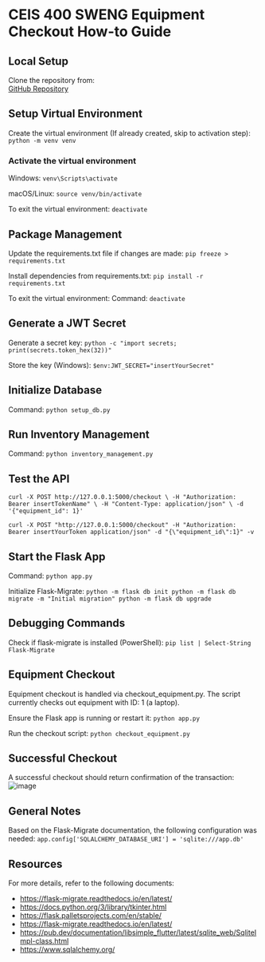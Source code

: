 # CEIS 400 SWENG Equipment Checkout How-to Guide

## Local Setup
Clone the repository from:  
[GitHub Repository](https://github.com/cmessimer/SWEng2-CourseProject)

## Setup Virtual Environment
Create the virtual environment (If already created, skip to activation step):
`python -m venv venv`

### Activate the virtual environment
Windows: 
`venv\Scripts\activate
`

macOS/Linux:
`source venv/bin/activate
`

To exit the virtual environment:
`deactivate
`

## Package Management
Update the requirements.txt file if changes are made:
`pip freeze > requirements.txt
`

Install dependencies from requirements.txt:
`pip install -r requirements.txt
`

To exit the virtual environment:
Command:
`deactivate
`

## Generate a JWT Secret
Generate a secret key:
`python -c "import secrets; print(secrets.token_hex(32))"
`

Store the key (Windows):
`$env:JWT_SECRET="insertYourSecret"
`

## Initialize Database
Command:
`python setup_db.py
`

## Run Inventory Management
Command: 
`python inventory_management.py
`

## Test the API
`curl -X POST http://127.0.0.1:5000/checkout \
     -H "Authorization: Bearer insertTokenName" \
     -H "Content-Type: application/json" \
     -d '{"equipment_id": 1}'
`

`curl -X POST "http://127.0.0.1:5000/checkout" -H "Authorization: Bearer insertYourToken application/json" -d "{\"equipment_id\":1}" -v`

## Start the Flask App
Command: 
`python app.py
`

Initialize Flask-Migrate:
`python -m flask db init
python -m flask db migrate -m "Initial migration"
python -m flask db upgrade
`

## Debugging Commands
Check if flask-migrate is installed (PowerShell):
`pip list | Select-String Flask-Migrate
`

## Equipment Checkout
Equipment checkout is handled via checkout_equipment.py. The script currently checks out equipment with ID: 1 (a laptop).

Ensure the Flask app is running or restart it:
`python app.py
`

Run the checkout script:
`python checkout_equipment.py
`

## Successful Checkout
A successful checkout should return confirmation of the transaction:
![image](https://github.com/user-attachments/assets/12034118-07ff-497a-825f-290ecf39db20)

## General Notes
Based on the Flask-Migrate documentation, the following configuration was needed:
`app.config['SQLALCHEMY_DATABASE_URI'] = 'sqlite:///app.db'
`

## Resources
For more details, refer to the following documents:
- https://flask-migrate.readthedocs.io/en/latest/
- https://docs.python.org/3/library/tkinter.html
- https://flask.palletsprojects.com/en/stable/
- https://flask-migrate.readthedocs.io/en/latest/
- https://pub.dev/documentation/libsimple_flutter/latest/sqlite_web/SqliteImpl-class.html
- https://www.sqlalchemy.org/
